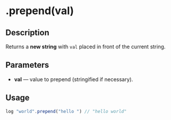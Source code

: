 # .prepend(val)

## Description

Returns a **new string** with `val` placed in front of the current string.

## Parameters

* **val** — value to prepend (stringified if necessary).

## Usage

```javascript
log "world".prepend("hello ") // "hello world"
```

